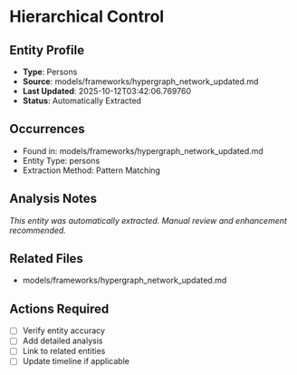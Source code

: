 # Hierarchical Control

## Entity Profile
- **Type**: Persons
- **Source**: models/frameworks/hypergraph_network_updated.md
- **Last Updated**: 2025-10-12T03:42:06.769760
- **Status**: Automatically Extracted

## Occurrences
- Found in: models/frameworks/hypergraph_network_updated.md
- Entity Type: persons
- Extraction Method: Pattern Matching

## Analysis Notes
*This entity was automatically extracted. Manual review and enhancement recommended.*

## Related Files
- models/frameworks/hypergraph_network_updated.md

## Actions Required
- [ ] Verify entity accuracy
- [ ] Add detailed analysis
- [ ] Link to related entities
- [ ] Update timeline if applicable
